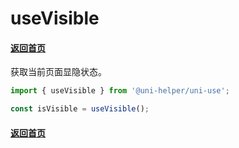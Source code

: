 # useVisible

#### [返回首页](../../README.md)

获取当前页面显隐状态。

```typescript
import { useVisible } from '@uni-helper/uni-use';

const isVisible = useVisible();
```

#### [返回首页](../../README.md)
